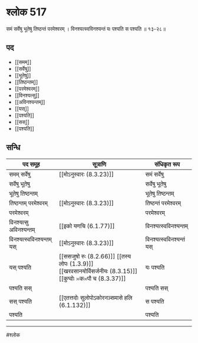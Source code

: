 # श्लोक 517

समं सर्वेषु भूतेषु तिष्ठन्तं परमेश्वरम् ।
विनश्यत्स्वविनश्यन्तं यः पश्यति स पश्यति ॥ १३-२८॥


## पद 

- [[समम्]]
- [[सर्वेषु]]
- [[भूतेषु]]
- [[तिष्ठन्तम्]]
- [[परमेश्वरम्]]
- [[विनश्यत्सु]]
- [[अविनश्यन्तम्]]
- [[यस्]]
- [[पश्यति]]
- [[सस्]]
- [[पश्यति]]

## सन्धि

| पद समूह | सूत्राणि | संधिकृत रूप |
| ----- | ----- | ----- |
| समम् सर्वेषु |  [[मोऽनुस्वारः (8.3.23)]] | समं सर्वेषु |
| सर्वेषु भूतेषु |  | सर्वेषु भूतेषु |
| भूतेषु तिष्ठन्तम् |  | भूतेषु तिष्ठन्तम् |
| तिष्ठन्तम् परमेश्वरम् |  [[मोऽनुस्वारः (8.3.23)]] | तिष्ठन्तं परमेश्वरम् |
| परमेश्वरम् |  | परमेश्वरम् |
| विनश्यत्सु अविनश्यन्तम् |  [[इको यणचि (6.1.77)]] | विनश्यत्स्वविनश्यन्तम् |
| विनश्यत्स्वविनश्यन्तम् यस् |  [[मोऽनुस्वारः (8.3.23)]] | विनश्यत्स्वविनश्यन्तं यस् |
| यस् पश्यति |  [[ससजुषो रुः (8.2.66)]] [[तस्य लोपः (1.3.9)]] [[खरवसानयोर्विसर्जनीयः (8.3.15)]] [[कुप्वोः ≍क≍पौ च (8.3.37)]] | यः पश्यति |
| पश्यति सस् |  | पश्यति सस् |
| सस् पश्यति |  [[एतत्तदोः सुलोपोऽकोरनञ्समासे हलि (6.1.132)]] | स पश्यति |
| पश्यति |  | पश्यति |


---

#श्लोक
